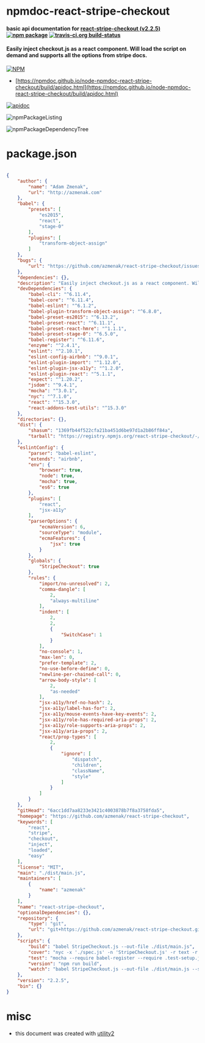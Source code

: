 # npmdoc-react-stripe-checkout

#### basic api documentation for  [react-stripe-checkout (v2.2.5)](https://github.com/azmenak/react-stripe-checkout)  [![npm package](https://img.shields.io/npm/v/npmdoc-react-stripe-checkout.svg?style=flat-square)](https://www.npmjs.org/package/npmdoc-react-stripe-checkout) [![travis-ci.org build-status](https://api.travis-ci.org/npmdoc/node-npmdoc-react-stripe-checkout.svg)](https://travis-ci.org/npmdoc/node-npmdoc-react-stripe-checkout)

#### Easily inject checkout.js as a react component. Will load the script on demand and supports all the options from stripe docs.

[![NPM](https://nodei.co/npm/react-stripe-checkout.png?downloads=true&downloadRank=true&stars=true)](https://www.npmjs.com/package/react-stripe-checkout)

- [https://npmdoc.github.io/node-npmdoc-react-stripe-checkout/build/apidoc.html](https://npmdoc.github.io/node-npmdoc-react-stripe-checkout/build/apidoc.html)

[![apidoc](https://npmdoc.github.io/node-npmdoc-react-stripe-checkout/build/screenCapture.buildCi.browser.%252Ftmp%252Fbuild%252Fapidoc.html.png)](https://npmdoc.github.io/node-npmdoc-react-stripe-checkout/build/apidoc.html)

![npmPackageListing](https://npmdoc.github.io/node-npmdoc-react-stripe-checkout/build/screenCapture.npmPackageListing.svg)

![npmPackageDependencyTree](https://npmdoc.github.io/node-npmdoc-react-stripe-checkout/build/screenCapture.npmPackageDependencyTree.svg)



# package.json

```json

{
    "author": {
        "name": "Adam Zmenak",
        "url": "http://azmenak.com"
    },
    "babel": {
        "presets": [
            "es2015",
            "react",
            "stage-0"
        ],
        "plugins": [
            "transform-object-assign"
        ]
    },
    "bugs": {
        "url": "https://github.com/azmenak/react-stripe-checkout/issues"
    },
    "dependencies": {},
    "description": "Easily inject checkout.js as a react component. Will load the script on demand and supports all the options from stripe docs.",
    "devDependencies": {
        "babel-cli": "^6.11.4",
        "babel-core": "^6.11.4",
        "babel-eslint": "^6.1.2",
        "babel-plugin-transform-object-assign": "^6.8.0",
        "babel-preset-es2015": "^6.13.2",
        "babel-preset-react": "^6.11.1",
        "babel-preset-react-hmre": "^1.1.1",
        "babel-preset-stage-0": "^6.5.0",
        "babel-register": "^6.11.6",
        "enzyme": "^2.4.1",
        "eslint": "^2.10.1",
        "eslint-config-airbnb": "^9.0.1",
        "eslint-plugin-import": "^1.12.0",
        "eslint-plugin-jsx-a11y": "^1.2.0",
        "eslint-plugin-react": "^5.1.1",
        "expect": "^1.20.2",
        "jsdom": "^9.4.1",
        "mocha": "^3.0.1",
        "nyc": "^7.1.0",
        "react": "^15.3.0",
        "react-addons-test-utils": "^15.3.0"
    },
    "directories": {},
    "dist": {
        "shasum": "1369fb44f522cfa21ba451d6be97d1a2b86ff84a",
        "tarball": "https://registry.npmjs.org/react-stripe-checkout/-/react-stripe-checkout-2.2.5.tgz"
    },
    "eslintConfig": {
        "parser": "babel-eslint",
        "extends": "airbnb",
        "env": {
            "browser": true,
            "node": true,
            "mocha": true,
            "es6": true
        },
        "plugins": [
            "react",
            "jsx-a11y"
        ],
        "parserOptions": {
            "ecmaVersion": 6,
            "sourceType": "module",
            "ecmaFeatures": {
                "jsx": true
            }
        },
        "globals": {
            "StripeCheckout": true
        },
        "rules": {
            "import/no-unresolved": 2,
            "comma-dangle": [
                2,
                "always-multiline"
            ],
            "indent": [
                2,
                2,
                {
                    "SwitchCase": 1
                }
            ],
            "no-console": 1,
            "max-len": 0,
            "prefer-template": 2,
            "no-use-before-define": 0,
            "newline-per-chained-call": 0,
            "arrow-body-style": [
                2,
                "as-needed"
            ],
            "jsx-a11y/href-no-hash": 2,
            "jsx-a11y/label-has-for": 2,
            "jsx-a11y/mouse-events-have-key-events": 2,
            "jsx-a11y/role-has-required-aria-props": 2,
            "jsx-a11y/role-supports-aria-props": 2,
            "jsx-a11y/aria-props": 2,
            "react/prop-types": [
                2,
                {
                    "ignore": [
                        "dispatch",
                        "children",
                        "className",
                        "style"
                    ]
                }
            ]
        }
    },
    "gitHead": "6acc1dd7aa8233e3421c4003878b7f8a3758fda5",
    "homepage": "https://github.com/azmenak/react-stripe-checkout",
    "keywords": [
        "react",
        "stripe",
        "checkout",
        "inject",
        "loaded",
        "easy"
    ],
    "license": "MIT",
    "main": "./dist/main.js",
    "maintainers": [
        {
            "name": "azmenak"
        }
    ],
    "name": "react-stripe-checkout",
    "optionalDependencies": {},
    "repository": {
        "type": "git",
        "url": "git+https://github.com/azmenak/react-stripe-checkout.git"
    },
    "scripts": {
        "build": "babel StripeCheckout.js --out-file ./dist/main.js",
        "cover": "nyc -x './spec.js' -n 'StripeCheckout.js' -r text -r html -r lcov npm test",
        "test": "mocha --require babel-register --require .test-setup.js -R spec ./spec.js",
        "version": "npm run build",
        "watch": "babel StripeCheckout.js --out-file ./dist/main.js --source-maps inline --watch"
    },
    "version": "2.2.5",
    "bin": {}
}
```



# misc
- this document was created with [utility2](https://github.com/kaizhu256/node-utility2)
